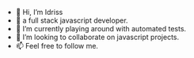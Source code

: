 - 👋 Hi, I’m Idriss
- 👀 a full stack javascript developer.
- 🌱 I’m currently playing around with automated tests.
- 💞️ I’m looking to collaborate on javascript projects.
- 📫 Feel free to follow me.

<!---
idriss30/idriss30 is a ✨ special ✨ repository because its `README.md` (this file) appears on your GitHub profile.
You can click the Preview link to take a look at your changes.
--->

